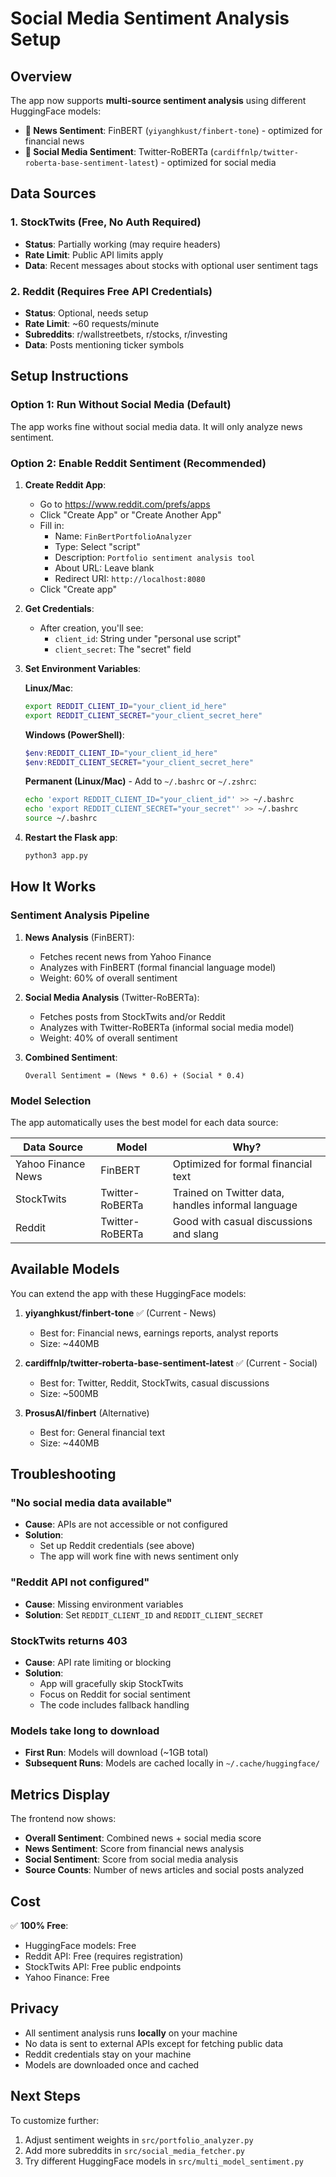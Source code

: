 # Social Media Sentiment Analysis Setup

## Overview

The app now supports **multi-source sentiment analysis** using different HuggingFace models:

- **📰 News Sentiment**: FinBERT (`yiyanghkust/finbert-tone`) - optimized for financial news
- **💬 Social Media Sentiment**: Twitter-RoBERTa (`cardiffnlp/twitter-roberta-base-sentiment-latest`) - optimized for social media

## Data Sources

### 1. StockTwits (Free, No Auth Required)
- **Status**: Partially working (may require headers)
- **Rate Limit**: Public API limits apply
- **Data**: Recent messages about stocks with optional user sentiment tags

### 2. Reddit (Requires Free API Credentials)
- **Status**: Optional, needs setup
- **Rate Limit**: ~60 requests/minute
- **Subreddits**: r/wallstreetbets, r/stocks, r/investing
- **Data**: Posts mentioning ticker symbols

## Setup Instructions

### Option 1: Run Without Social Media (Default)
The app works fine without social media data. It will only analyze news sentiment.

### Option 2: Enable Reddit Sentiment (Recommended)

1. **Create Reddit App**:
   - Go to https://www.reddit.com/prefs/apps
   - Click "Create App" or "Create Another App"
   - Fill in:
     - Name: `FinBertPortfolioAnalyzer`
     - Type: Select "script"
     - Description: `Portfolio sentiment analysis tool`
     - About URL: Leave blank
     - Redirect URI: `http://localhost:8080`
   - Click "Create app"

2. **Get Credentials**:
   - After creation, you'll see:
     - `client_id`: String under "personal use script"
     - `client_secret`: The "secret" field

3. **Set Environment Variables**:

   **Linux/Mac**:
   ```bash
   export REDDIT_CLIENT_ID="your_client_id_here"
   export REDDIT_CLIENT_SECRET="your_client_secret_here"
   ```

   **Windows (PowerShell)**:
   ```powershell
   $env:REDDIT_CLIENT_ID="your_client_id_here"
   $env:REDDIT_CLIENT_SECRET="your_client_secret_here"
   ```

   **Permanent (Linux/Mac)** - Add to `~/.bashrc` or `~/.zshrc`:
   ```bash
   echo 'export REDDIT_CLIENT_ID="your_client_id"' >> ~/.bashrc
   echo 'export REDDIT_CLIENT_SECRET="your_secret"' >> ~/.bashrc
   source ~/.bashrc
   ```

4. **Restart the Flask app**:
   ```bash
   python3 app.py
   ```

## How It Works

### Sentiment Analysis Pipeline

1. **News Analysis** (FinBERT):
   - Fetches recent news from Yahoo Finance
   - Analyzes with FinBERT (formal financial language model)
   - Weight: 60% of overall sentiment

2. **Social Media Analysis** (Twitter-RoBERTa):
   - Fetches posts from StockTwits and/or Reddit
   - Analyzes with Twitter-RoBERTa (informal social media model)
   - Weight: 40% of overall sentiment

3. **Combined Sentiment**:
   ```
   Overall Sentiment = (News * 0.6) + (Social * 0.4)
   ```

### Model Selection

The app automatically uses the best model for each data source:

| Data Source | Model | Why? |
|-------------|-------|------|
| Yahoo Finance News | FinBERT | Optimized for formal financial text |
| StockTwits | Twitter-RoBERTa | Trained on Twitter data, handles informal language |
| Reddit | Twitter-RoBERTa | Good with casual discussions and slang |

## Available Models

You can extend the app with these HuggingFace models:

1. **yiyanghkust/finbert-tone** ✅ (Current - News)
   - Best for: Financial news, earnings reports, analyst reports
   - Size: ~440MB

2. **cardiffnlp/twitter-roberta-base-sentiment-latest** ✅ (Current - Social)
   - Best for: Twitter, Reddit, StockTwits, casual discussions
   - Size: ~500MB

3. **ProsusAI/finbert** (Alternative)
   - Best for: General financial text
   - Size: ~440MB

## Troubleshooting

### "No social media data available"
- **Cause**: APIs are not accessible or not configured
- **Solution**: 
  - Set up Reddit credentials (see above)
  - The app will work fine with news sentiment only

### "Reddit API not configured"
- **Cause**: Missing environment variables
- **Solution**: Set `REDDIT_CLIENT_ID` and `REDDIT_CLIENT_SECRET`

### StockTwits returns 403
- **Cause**: API rate limiting or blocking
- **Solution**: 
  - App will gracefully skip StockTwits
  - Focus on Reddit for social sentiment
  - The code includes fallback handling

### Models take long to download
- **First Run**: Models will download (~1GB total)
- **Subsequent Runs**: Models are cached locally in `~/.cache/huggingface/`

## Metrics Display

The frontend now shows:

- **Overall Sentiment**: Combined news + social media score
- **News Sentiment**: Score from financial news analysis
- **Social Sentiment**: Score from social media analysis
- **Source Counts**: Number of news articles and social posts analyzed

## Cost

✅ **100% Free**:
- HuggingFace models: Free
- Reddit API: Free (requires registration)
- StockTwits API: Free public endpoints
- Yahoo Finance: Free

## Privacy

- All sentiment analysis runs **locally** on your machine
- No data is sent to external APIs except for fetching public data
- Reddit credentials stay on your machine
- Models are downloaded once and cached

## Next Steps

To customize further:
1. Adjust sentiment weights in `src/portfolio_analyzer.py`
2. Add more subreddits in `src/social_media_fetcher.py`
3. Try different HuggingFace models in `src/multi_model_sentiment.py`
